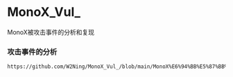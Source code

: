 # MonoX_Vul_
MonoX被攻击事件的分析和复现

### 攻击事件的分析
```
https://github.com/W2Ning/MonoX_Vul_/blob/main/MonoX%E6%94%BB%E5%87%BB%E4%BA%8B%E4%BB%B6%E5%88%86%E6%9E%90.md
```
